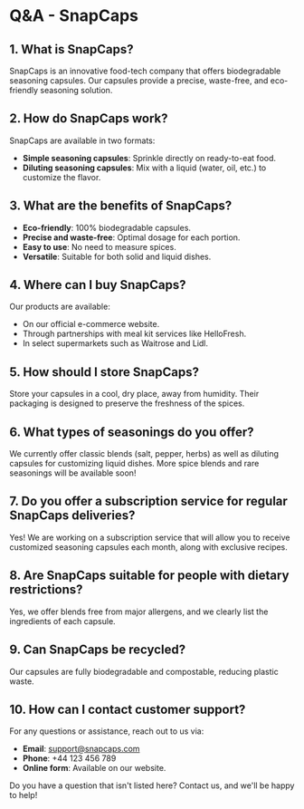 # Q&A - SnapCaps

## 1. What is SnapCaps?
SnapCaps is an innovative food-tech company that offers biodegradable seasoning capsules. Our capsules provide a precise, waste-free, and eco-friendly seasoning solution.

## 2. How do SnapCaps work?
SnapCaps are available in two formats:
- **Simple seasoning capsules**: Sprinkle directly on ready-to-eat food.
- **Diluting seasoning capsules**: Mix with a liquid (water, oil, etc.) to customize the flavor.

## 3. What are the benefits of SnapCaps?
- **Eco-friendly**: 100% biodegradable capsules.
- **Precise and waste-free**: Optimal dosage for each portion.
- **Easy to use**: No need to measure spices.
- **Versatile**: Suitable for both solid and liquid dishes.

## 4. Where can I buy SnapCaps?
Our products are available:
- On our official e-commerce website.
- Through partnerships with meal kit services like HelloFresh.
- In select supermarkets such as Waitrose and Lidl.

## 5. How should I store SnapCaps?
Store your capsules in a cool, dry place, away from humidity. Their packaging is designed to preserve the freshness of the spices.

## 6. What types of seasonings do you offer?
We currently offer classic blends (salt, pepper, herbs) as well as diluting capsules for customizing liquid dishes. More spice blends and rare seasonings will be available soon!

## 7. Do you offer a subscription service for regular SnapCaps deliveries?
Yes! We are working on a subscription service that will allow you to receive customized seasoning capsules each month, along with exclusive recipes.

## 8. Are SnapCaps suitable for people with dietary restrictions?
Yes, we offer blends free from major allergens, and we clearly list the ingredients of each capsule.

## 9. Can SnapCaps be recycled?
Our capsules are fully biodegradable and compostable, reducing plastic waste.

## 10. How can I contact customer support?
For any questions or assistance, reach out to us via:
- **Email**: support@snapcaps.com
- **Phone**: +44 123 456 789
- **Online form**: Available on our website.

Do you have a question that isn't listed here? Contact us, and we'll be happy to help!
